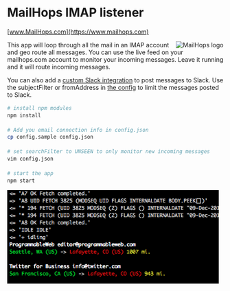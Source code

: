 # MailHops IMAP listener
[www.MailHops.com](https://www.mailhops.com)

<img src="https://www.mailhops.com/images/logos/logo.png" alt="MailHops logo" title="MailHops" align="right" />

This app will loop through all the mail in an IMAP account and geo route all messages.  You can use the live feed on your mailhops.com account to monitor your incoming messages.  Leave it running and it will route incoming messages.

You can also add a [custom Slack integration](https://mailhops.slack.com/apps/build/custom-integration) to post messages to Slack.  Use the subjectFilter or fromAddress in [the config](config.sample) to limit the messages posted to Slack.

```sh
# install npm modules
npm install

# Add you email connection info in config.json
cp config.sample config.json

# set searchFilter to UNSEEN to only monitor new incoming messages
vim config.json

# start the app
npm start
```

<img src="screenshot.png">

